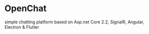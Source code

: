 # OpenChat
simple chatting platform based on Asp.net Core 2.2, SignalR, Angular, Electron &amp; Flutter
